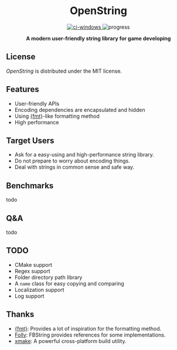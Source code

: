 <div align="center">
  <h1>OpenString</h1>
    <div>
      <a href="https://github.com/1762757171/OpenString/actions/workflows/windows.yml">
        <img src="https://github.com/1762757171/OpenString/actions/workflows/windows.yml/badge.svg" alt="ci-windows" />
      </a>
      <a>
        <img src="https://img.shields.io/badge/progress-15%25-yellow" alt="progress" />
      </a>
      <br/>
      <!-- <a href="https://www.yuque.com/hoshizora/ymoraa/up4vczm0ancqar9l">
        <img src="https://img.shields.io/badge/docs-English-informational" alt="docs-EN" />
      </a>
      <a href="https://www.yuque.com/hoshizora/ymoraa/poekpwmnm76o6c8s">
        <img src="https://img.shields.io/badge/docs-%E4%B8%AD%E6%96%87-informational" alt="docs-ZH" />
      </a> -->
    </div>

  <b>A modern user-friendly string library for game developing</b><br/>
</div>

## License

*OpenString* is distributed under the MIT license.

## Features

- User-friendly APIs
- Encoding dependencies are encapsulated and hidden
- Using [{fmt}](https://fmt.dev/latest/index.html)-like formatting method
- High performance

## Target Users

- Ask for a easy-using and high-performance string library.
- Do not prepare to worry about encoding things.
- Deal with strings in common sense and safe way.

## Benchmarks

todo

## Q&A

todo

## TODO

- CMake support
- Regex support
- Folder directory path library
- A ``name`` class for easy copying and comparing
- Localization support
- Log support

## Thanks

- [{fmt}](https://github.com/fmtlib/fmt): Provides a lot of inspiration for the formatting method.
- [Folly](https://github.com/facebook/folly): FBString provides references for some implementations.
- [xmake](https://github.com/xmake-io/xmake): A powerful cross-platform build utility.